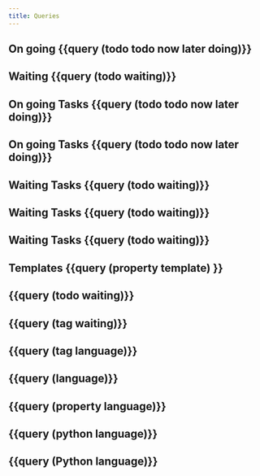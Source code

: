 ```yaml
---
title: Queries
---
```


## On going {{query (todo todo now later doing)}}
## Waiting {{query (todo waiting)}}
## On going Tasks {{query (todo todo now later doing)}}
## **On going Tasks** {{query (todo todo now later doing)}}
## Waiting Tasks {{query (todo waiting)}}
## **Waiting Tasks** {{query (todo waiting)}}
## **Waiting Tasks** {{query (todo waiting)}}
##
## **Templates** {{query (property template) }}
##
## {{query (todo waiting)}}
## {{query (tag waiting)}}
## {{query (tag language)}}
## {{query (language)}}
## {{query (property language)}}
## {{query (python language)}}
## {{query (Python language)}}
